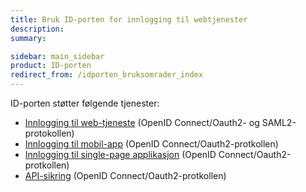 ```yaml
---
title: Bruk ID-porten for innlogging til webtjenester
description:
summary:

sidebar: main_sidebar
product: ID-porten
redirect_from: /idporten_bruksomrader_index
---
```


ID-porten støtter følgende tjenester:

- [Innlogging til web-tjeneste]({{site.baseurl}}/docs/idporten/oidc/oidc_guide_idporten) (OpenID Connect/Oauth2- og SAML2-protokollen)
- [Innlogging til mobil-app]({{site.baseurl}}/docs/idporten/oidc/oidc_auth_app) (OpenID Connect/Oauth2-protkollen)
- [Innlogging til single-page applikasjon]({{site.baseurl}}/docs/idporten/oidc/oidc_auth_spa) (OpenID Connect/Oauth2-protkollen)
- [API-sikring]({{site.baseurl}}/docs/idporten/oidc/oidc_auth_oauth2) (OpenID Connect/Oauth2-protkollen)
